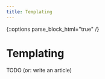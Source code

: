 ```yaml
---
title: Templating
---
```

{::options parse_block_html="true" /}

# Templating

TODO (or: write an article)

